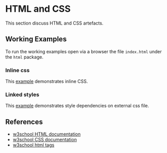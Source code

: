 # HTML and CSS

This section discuss HTML and CSS artefacts.

## Working Examples

To run the working examples open via a browser the file `index.html` under the `html` package.

### Inline css

This [example](../html/ex1/index.html) demonstrates inline CSS.

### Linked styles

This [example](../html/ex2/index.html) demonstrates style dependencies on external css file.

## References

* [w3school HTML documentation](https://www.w3schools.com/html/default.asp)
* [w3school CSS documentation](https://www.w3schools.com/css/default.asp)
* [w3school html tags](https://www.w3schools.com/tags/)